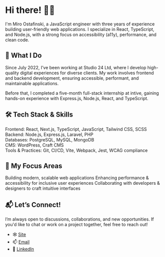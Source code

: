 # Hi there! 👋🏼  

I'm Miro Ostafinski, a JavaScript engineer with three years of experience building user-friendly web applications. I specialize in React, TypeScript, and Node.js, with a strong focus on accessibility (a11y), performance, and clean code.

## 🚀 What I Do  

Since July 2022, I’ve been working at Studio 24 Ltd, where I develop high-quality digital experiences for diverse clients. My work involves frontend and backend development, ensuring accessible, performant, and maintainable applications.

Before that, I completed a five-month full-stack internship at intive, gaining hands-on experience with Express.js, Node.js, React, and TypeScript.

## 🛠 Tech Stack & Skills  

Frontend: React, Next.js, TypeScript, JavaScript, Tailwind CSS, SCSS  
Backend: Node.js, Express.js, Laravel, PHP  
Databases: PostgreSQL, MySQL, MongoDB  
CMS: WordPress, Craft CMS  
Tools & Practices: Git, CI/CD, Vite, Webpack, Jest, WCAG compliance  

## 🎯 My Focus Areas  

Building modern, scalable web applications
Enhancing performance & accessibility for inclusive user experiences
Collaborating with developers & designers to craft intuitive interfaces

## 📬 Let’s Connect!  

I’m always open to discussions, collaborations, and new opportunities. If you'd like to chat or work on a project together, feel free to reach out!  

- 🕸️ [Site](https://ostafinski.cc)
- 📫 [Email](mailto:ostafinskim@gmail.com)
- 🔗 [LinkedIn](https://linkedin.com/in/ostafinskim)

